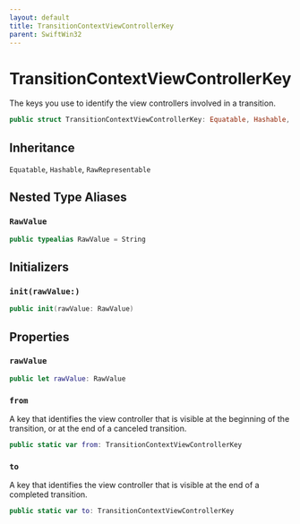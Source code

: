 ```yaml
---
layout: default
title: TransitionContextViewControllerKey
parent: SwiftWin32
---
```

# TransitionContextViewControllerKey

The keys you use to identify the view controllers involved in a transition.

``` swift
public struct TransitionContextViewControllerKey: Equatable, Hashable, RawRepresentable 
```

## Inheritance

`Equatable`, `Hashable`, `RawRepresentable`

## Nested Type Aliases

### `RawValue`

``` swift
public typealias RawValue = String
```

## Initializers

### `init(rawValue:)`

``` swift
public init(rawValue: RawValue) 
```

## Properties

### `rawValue`

``` swift
public let rawValue: RawValue
```

### `from`

A key that identifies the view controller that is visible at the beginning
of the transition, or at the end of a canceled transition.

``` swift
public static var from: TransitionContextViewControllerKey 
```

### `to`

A key that identifies the view controller that is visible at the end of a
completed transition.

``` swift
public static var to: TransitionContextViewControllerKey 
```
